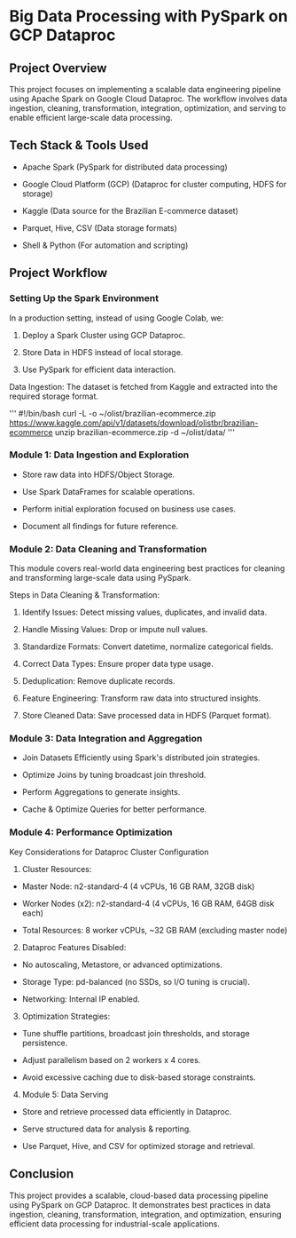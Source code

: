 # Big Data Processing with PySpark on GCP Dataproc

## Project Overview

This project focuses on implementing a scalable data engineering pipeline using Apache Spark on Google Cloud Dataproc. The workflow involves data ingestion, cleaning, transformation, integration, optimization, and serving to enable efficient large-scale data processing.

## Tech Stack & Tools Used

- Apache Spark (PySpark for distributed data processing)

- Google Cloud Platform (GCP) (Dataproc for cluster computing, HDFS for storage)

- Kaggle (Data source for the Brazilian E-commerce dataset)

- Parquet, Hive, CSV (Data storage formats)

- Shell & Python (For automation and scripting)

## Project Workflow

### Setting Up the Spark Environment

In a production setting, instead of using Google Colab, we:

1. Deploy a Spark Cluster using GCP Dataproc.

2. Store Data in HDFS instead of local storage.

3. Use PySpark for efficient data interaction.

Data Ingestion: The dataset is fetched from Kaggle and extracted into the required storage format.

'''
#!/bin/bash
curl -L -o ~/olist/brazilian-ecommerce.zip \
https://www.kaggle.com/api/v1/datasets/download/olistbr/brazilian-ecommerce
unzip brazilian-ecommerce.zip -d ~/olist/data/
'''

### Module 1: Data Ingestion and Exploration

- Store raw data into HDFS/Object Storage.

- Use Spark DataFrames for scalable operations.

- Perform initial exploration focused on business use cases.

- Document all findings for future reference.

### Module 2: Data Cleaning and Transformation

This module covers real-world data engineering best practices for cleaning and transforming large-scale data using PySpark.

Steps in Data Cleaning & Transformation:

1. Identify Issues: Detect missing values, duplicates, and invalid data.

2. Handle Missing Values: Drop or impute null values.

3. Standardize Formats: Convert datetime, normalize categorical fields.

4. Correct Data Types: Ensure proper data type usage.

5. Deduplication: Remove duplicate records.

6. Feature Engineering: Transform raw data into structured insights.

7. Store Cleaned Data: Save processed data in HDFS (Parquet format).

### Module 3: Data Integration and Aggregation

- Join Datasets Efficiently using Spark's distributed join strategies.

- Optimize Joins by tuning broadcast join threshold.

- Perform Aggregations to generate insights.

- Cache & Optimize Queries for better performance.

### Module 4: Performance Optimization

Key Considerations for Dataproc Cluster Configuration

1. Cluster Resources:

- Master Node: n2-standard-4 (4 vCPUs, 16 GB RAM, 32GB disk)

- Worker Nodes (x2): n2-standard-4 (4 vCPUs, 16 GB RAM, 64GB disk each)

- Total Resources: 8 worker vCPUs, ~32 GB RAM (excluding master node)

2. Dataproc Features Disabled:

- No autoscaling, Metastore, or advanced optimizations.

- Storage Type: pd-balanced (no SSDs, so I/O tuning is crucial).

- Networking: Internal IP enabled.

3. Optimization Strategies:

- Tune shuffle partitions, broadcast join thresholds, and storage persistence.

- Adjust parallelism based on 2 workers x 4 cores.

- Avoid excessive caching due to disk-based storage constraints.

4. Module 5: Data Serving

- Store and retrieve processed data efficiently in Dataproc.

- Serve structured data for analysis & reporting.

- Use Parquet, Hive, and CSV for optimized storage and retrieval.

## Conclusion

This project provides a scalable, cloud-based data processing pipeline using PySpark on GCP Dataproc. It demonstrates best practices in data ingestion, cleaning, transformation, integration, and optimization, ensuring efficient data processing for industrial-scale applications.
